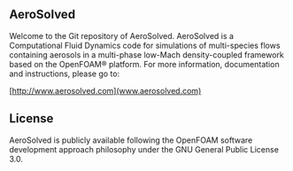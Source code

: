 ## AeroSolved

Welcome to the Git repository of AeroSolved. AeroSolved is a Computational Fluid 
Dynamics code for simulations of multi-species flows containing aerosols in a 
multi-phase low-Mach density-coupled framework based on the OpenFOAM® platform. 
For more information, documentation and instructions, please go to:

[http://www.aerosolved.com](www.aerosolved.com)

## License

AeroSolved is publicly available following the OpenFOAM software development 
approach philosophy under the GNU General Public License 3.0.
